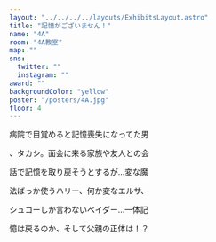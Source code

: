 ```yaml
---
layout: "../../../../layouts/ExhibitsLayout.astro"
title: "記憶がございません！"
name: "4A"
room: "4A教室"
map: ""
sns:
  twitter: ""
  instagram: ""
award: ""
backgroundColor: "yellow"
poster: "/posters/4A.jpg"
floor: 4
---
```


病院で目覚めると記憶喪失になってた男

、タカシ。面会に来る家族や友人との会

話で記憶を取り戻そうとするが…変な魔

法ばっか使うハリー、何か変なエルサ、

シュコーしか言わないベイダー…一体記

憶は戻るのか、そして父親の正体は！？
